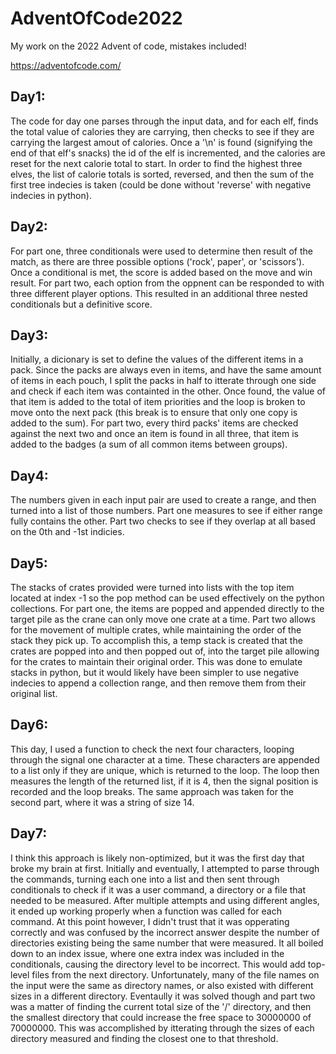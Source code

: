 # AdventOfCode2022

My work on the 2022 Advent of code, mistakes included!

https://adventofcode.com/


## Day1:
The code for day one parses through the input data, and for each elf, finds the total value of calories they are carrying, then checks to see if they are carrying the largest amout of calories. Once a '\n' is found (signifying the end of that elf's snacks) the id of the elf is incremented, and the calories are reset for the next calorie total to start.
In order to find the highest three elves, the list of calorie totals is sorted, reversed, and then the sum of the first tree indecies is taken (could be done without 'reverse' with negative indecies in python).

## Day2:
For part one, three conditionals were used to determine then result of the match, as there are three possible options ('rock', paper', or 'scissors'). Once a conditional is met, the score is added based on the move and win result.
For part two, each option from the oppnent can be responded to with three different player options. This resulted in an additional three nested conditionals but a definitive score.

## Day3:
Initially, a dicionary is set to define the values of the different items in a pack. Since the packs are always even in items, and have the same amount of items in each pouch, I split the packs in half to itterate through one side and check if each item was containted in the other. Once found, the value of that item is added to the total of item priorities and the loop is broken to move onto the next pack (this break is to ensure that only one copy is added to the sum).
For part two, every third packs' items are checked against the next two and once an item is found in all three, that item is added to the badges (a sum of all common items between groups).

## Day4:
The numbers given in each input pair are used to create a range, and then turned into a list of those numbers. 
Part one measures to see if either range fully contains the other.
Part two checks to see if they overlap at all based on the 0th and -1st indicies.


## Day5:
The stacks of crates provided were turned into lists with the top item located at index -1 so the pop method can be used effectively on the python collections. 
For part one, the items are popped and appended directly to the target pile as the crane can only move one crate at a time. 
Part two allows for the movement of multiple crates, while maintaining the order of the stack they pick up. To accomplish this, a temp stack is created that the crates are popped into and then popped out of, into the target pile allowing for the crates to maintain their original order.
This was done to emulate stacks in python, but it would likely have been simpler to use negative indecies to append a collection range, and then remove them from their original list.

## Day6:
This day, I used a function to check the next four characters, looping through the signal one character at a time. These characters are appended to a list only if they are unique, which is returned to the loop. The loop then measures the length of the returned list, if it is 4, then the signal position is recorded and the loop breaks. The same approach was taken for the second part, where it was a string of size 14.

## Day7:
I think this approach is likely non-optimized, but it was the first day that broke my brain at first. Initially and eventually, I attempted to parse through the commands, turning each one into a list and then sent through conditionals to check if it was a user command, a directory or a file that needed to be measured. After multiple attempts and using different angles, it ended up working properly when a function was called for each command. At this point however, I didn't trust that it was opperating correctly and was confused by the incorrect answer despite the number of directories existing being the same number that were measured. It all boiled down to an index issue, where one extra index was included in the conditionals, causing the directory level to be incorrect. This would add top-level files from the next directory. 
Unfortunately, many of the file names on the input were the same as directory names, or also existed with different sizes in a different directory. Eventaully it was solved though and part two was a matter of finding the current total size of the '/' directory, and then the smallest directory that could increase the free space to 30000000 of 70000000. This was accomplished by itterating through the sizes of each directory measured and finding the closest one to that threshold.
